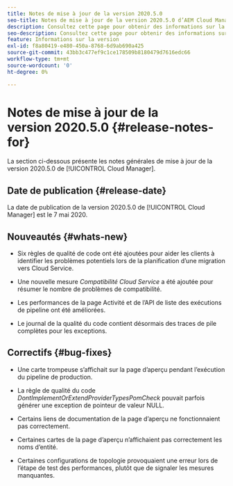```yaml
---
title: Notes de mise à jour de la version 2020.5.0
seo-title: Notes de mise à jour de la version 2020.5.0 d’AEM Cloud Manager
description: Consultez cette page pour obtenir des informations sur la version 2020.5.0 de Cloud Manager
seo-description: Consultez cette page pour obtenir des informations sur la version 2020.5.0 d’AEM Cloud Manager
feature: Informations sur la version
exl-id: f8a80419-e480-450a-8768-6d9ab690a425
source-git-commit: 43bb3c477ef9c1ce178509b8180479d7616edc66
workflow-type: tm+mt
source-wordcount: '0'
ht-degree: 0%

---
```


# Notes de mise à jour de la version 2020.5.0 {#release-notes-for}

La section ci-dessous présente les notes générales de mise à jour de la version 2020.5.0 de [!UICONTROL Cloud Manager].

## Date de publication {#release-date}

La date de publication de la version 2020.5.0 de [!UICONTROL Cloud Manager] est le 7 mai 2020.

## Nouveautés {#whats-new}

* Six règles de qualité de code ont été ajoutées pour aider les clients à identifier les problèmes potentiels lors de la planification d’une migration vers Cloud Service.

* Une nouvelle mesure *Compatibilité Cloud Service* a été ajoutée pour résumer le nombre de problèmes de compatibilité.

* Les performances de la page Activité et de l’API de liste des exécutions de pipeline ont été améliorées.

* Le journal de la qualité du code contient désormais des traces de pile complètes pour les exceptions.

## Correctifs {#bug-fixes}

* Une carte trompeuse s’affichait sur la page d’aperçu pendant l’exécution du pipeline de production.

* La règle de qualité du code *DontImplementOrExtendProviderTypesPomCheck* pouvait parfois générer une exception de pointeur de valeur NULL.

* Certains liens de documentation de la page d’aperçu ne fonctionnaient pas correctement.

* Certaines cartes de la page d’aperçu n’affichaient pas correctement les noms d’entité.

* Certaines configurations de topologie provoquaient une erreur lors de l’étape de test des performances, plutôt que de signaler les mesures manquantes.
